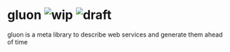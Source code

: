 # gluon ![wip](https://img.shields.io/badge/-work%20in%20progress-red) ![draft](https://img.shields.io/badge/-draft-red)
gluon is a meta library to describe web services and generate them ahead of time
